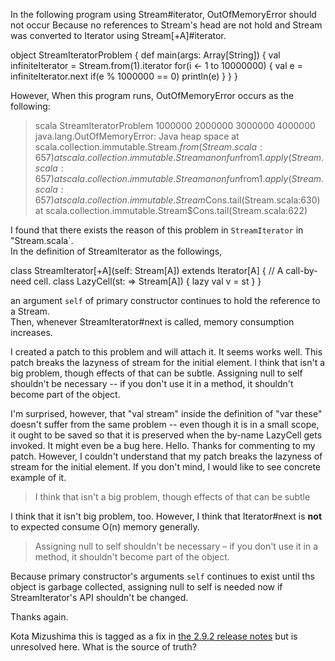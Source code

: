 In the following program using Stream#iterator, OutOfMemoryError should not occur
Because no references to Stream's head are not hold and Stream was converted to Iterator
using Stream[+A]#iterator.

object StreamIteratorProblem {
  def main(args: Array[String]) {
    val infiniteIterator = Stream.from(1).iterator
    for(i <- 1 to 10000000) {
      val e = infiniteIterator.next
      if(e % 1000000 == 0) println(e)
    }
  }
}

However, When this program runs, OutOfMemoryError occurs as the following:

>scala StreamIteratorProblem
1000000
2000000
3000000
4000000
java.lang.OutOfMemoryError: Java heap space
        at scala.collection.immutable.Stream$.from(Stream.scala:657)
        at scala.collection.immutable.Stream$$anonfun$from$1.apply(Stream.scala:657)
        at scala.collection.immutable.Stream$$anonfun$from$1.apply(Stream.scala:657)
        at scala.collection.immutable.Stream$Cons.tail(Stream.scala:630)
        at scala.collection.immutable.Stream$Cons.tail(Stream.scala:622)


I found that there exists the reason of this problem in `StreamIterator` in "Stream.scala`.  
In the definition of StreamIterator as the followings,

class StreamIterator[+A](self: Stream[A]) extends Iterator[A] {
  // A call-by-need cell.
  class LazyCell(st: => Stream[A]) {
    lazy val v = st
  }
}

an argument `self` of primary constructor continues to hold the reference to a Stream.  
Then, whenever StreamIterator#next is called, memory consumption increases.

I created a patch to this problem and will attach it.  It seems works well.
This patch breaks the lazyness of stream for the initial element. I think that isn't a big problem, though effects of that can be subtle. Assigning null to self shouldn't be necessary -- if you don't use it in a method, it shouldn't become part of the object.

I'm surprised, however, that "val stream" inside the definition of "var these" doesn't suffer from the same problem -- even though it is in a small scope, it ought to be saved so that it is preserved when the by-name LazyCell gets invoked. It might even be a bug here.
Hello.  Thanks for commenting to my patch.  However, I couldn't understand that my patch breaks the lazyness of stream for the initial element.  If you don't mind, I would like to see concrete example of it.

> I think that isn't a big problem, though effects of that can be subtle

I think that it isn't big problem, too.  However, I think that Iterator#next is **not** to expected consume O(n) memory generally.

> Assigning null to self shouldn't be necessary – if you don't use it in a method, it shouldn't become part of the object.

Because primary constructor's arguments `self` continues to exist until ths object is garbage collected, assigning null to self is needed now if StreamIterator's API shouldn't be changed.

Thanks again.

Kota Mizushima
this is tagged as a fix in [the 2.9.2 release notes](http://www.scala-lang.org/node/12603) but is unresolved here. What is the source of truth?
